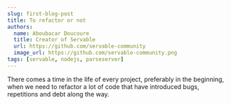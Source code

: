 ```yaml
---
slug: first-blog-post
title: To refactor or not
authors:
  name: Aboubacar Doucoure
  title: Creator of Servable
  url: https://github.com/servable-community
  image_url: https://github.com/servable-community.png
tags: [servable, nodejs, parseserver]
---
```


There comes a time in the life of every project, preferably in the beginning, when we need to refactor a lot of code that have introduced bugs, repetitions and debt along the way. 